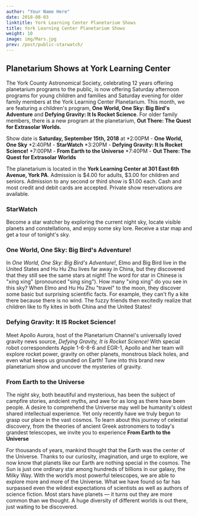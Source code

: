 ```yaml
---
author: "Your Name Here"
date: 2018-08-03
linktitle: York Learning Center Planetarium Shows
title: York Learning Center Planetarium Shows
weight: 10
image: img/Mars.jpg
prev: /post/public-starwatch/
---
```


## Planetarium Shows at York Learning Center

The York County Astronomical Society, celebrating 12 years offering planetarium programs to the public, is now offering Saturday afternoon programs for young children and families and Saturday evening for older family members at the York Learning Center Planetarium. This month, we are featuring a children's program, **One World, One Sky: Big Bird's Adventure** and **Defying Gravity: It Is Rocket Science**. For older family members, there is a new program at the planetarium, **Out There: The Quest for Extrasolar Worlds.**

Show date is **Saturday, September 15th, 2018** at
*2:00PM - **One World, One Sky**
*2:40PM - **StarWatch**
*3:20PM - **Defying Gravity: It Is Rocket Science!**
*7:00PM - **From Earth to the Universe**
*7:40PM - **Out There: The Quest for Extrasolar Worlds**

The planetarium is located in the **York Learning Center at 301 East 6th Avenue, York PA**. Admission is $4.00 for adults, $3.00 for children and seniors. Admission to any second or third show is $1.00 each. Cash and most credit and debit cards are accepted. Private show reservations are available.

### StarWatch
Become a star watcher by exploring the current night sky, locate visible planets and constellations, and enjoy some sky lore. Receive a star map and get a tour of tonight's sky.

### One World, One Sky: Big Bird's Adventure!
In *One World, One Sky: Big Bird's Adventure!*, Elmo and Big Bird live in the United States and Hu Hu Zhu lives far away in China, but they discovered that they still see the same stars at night! The word for star in Chinese is "xing xing" (pronounced "sing sing"). How many "xing xing" do you see in this sky? When Elmo and Hu Hu Zhu "travel" to the moon, they discover some basic but surprising scientific facts. For example, they can't fly a kite there because there is no wind. The fuzzy friends then excitedly realize that children like to fly kites in both China and the United States!

### Defying Gravity: It IS Rocket Science!
Meet Apollo Aurora, host of the Planetarium Channel's universally loved gravity news source, *Defying Gravity, It is Rocket Science!* With special robot correspondents Apple 1-6-8-6 and EGR-1, Apollo and her team will explore rocket power, gravity on other planets, monstrous black holes, and even what keeps us grounded on Earth! Tune into this brand new planetarium show and uncover the mysteries of gravity.

### From Earth to the Universe
The night sky, both beautiful and mysterious, has been the subject of campfire stories, andcient myths, and awe for as long as there have been people. A desire to comprehend the Universe may well be humanity's oldest shared intellectual experience. Yet only recently have we truly begun to grasp our place in the vast cosmos. To learn about this journey of celestial discovery, from the theories of ancient Greek astronomers to today's grandest telescopes, we invite you to experience **From Earth to the Universe**

For thousands of years, mankind thought that the Earth was the center of the Universe. Thanks to our curiosity, imagination, and urge to explore, we now know that planets like our Earth are nothing special in the cosmos. The Sun is just one ordinary star among hundreds of billions in our galaxy, the Milky Way. With the world’s most powerful telescopes, we are able to explore more and more of the Universe. What we have found so far has surpassed even the wildest expectations of scientists as well as authors of science fiction. Most stars have planets — it turns out they are more common than we thought. A huge diversity of different worlds is out there, just waiting to be discovered.